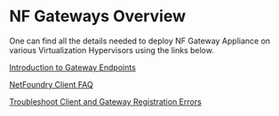 
# NF Gateways Overview
One can find all the details needed to deploy NF Gateway Appliance on various Virtualization Hypervisors using the links below.

[Introduction to Gateway Endpoints](https://support.netfoundry.io/hc/en-us/articles/360017558212-Introduction-to-Gateway-Endpoints)

[NetFoundry Client FAQ](https://support.netfoundry.io/hc/en-us/articles/360033640831-NetFoundry-Client-FAQ)

[Troubleshoot Client and Gateway Registration Errors](https://support.netfoundry.io/hc/en-us/articles/360018120591-Troubleshoot-Client-and-Gateway-Registration-Errors)
